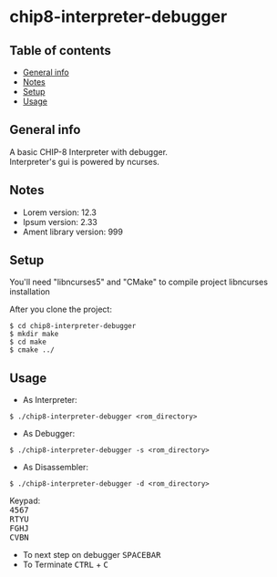 # chip8-interpreter-debugger

## Table of contents
* [General info](#general-info)
* [Notes](#notes)
* [Setup](#setup)
* [Usage](#usage)

## General info
A basic CHIP-8 Interpreter with debugger.<br />
Interpreter's gui is powered by ncurses.
	
## Notes

* Lorem version: 12.3
* Ipsum version: 2.33
* Ament library version: 999
	
## Setup
You'll need "libncurses5" and "CMake" to compile project
libncurses installation

After you clone the project:

```
$ cd chip8-interpreter-debugger
$ mkdir make
$ cd make
$ cmake ../

```

## Usage
* As Interpreter:
```
$ ./chip8-interpreter-debugger <rom_directory>
```
* As Debugger:
```
$ ./chip8-interpreter-debugger -s <rom_directory>
```
* As Disassembler:
```
$ ./chip8-interpreter-debugger -d <rom_directory>
```

Keypad: <br/>
<kbd>4</kbd><kbd>5</kbd><kbd>6</kbd><kbd>7</kbd> <br />
<kbd>R</kbd><kbd>T</kbd><kbd>Y</kbd><kbd>U</kbd> <br />
<kbd>F</kbd><kbd>G</kbd><kbd>H</kbd><kbd>J</kbd> <br />
<kbd>C</kbd><kbd>V</kbd><kbd>B</kbd><kbd>N</kbd> <br />

* To next step on debugger <kbd>SPACEBAR</kbd><br/>
* To Terminate <kbd>CTRL</kbd> + <kbd>C</kbd>
